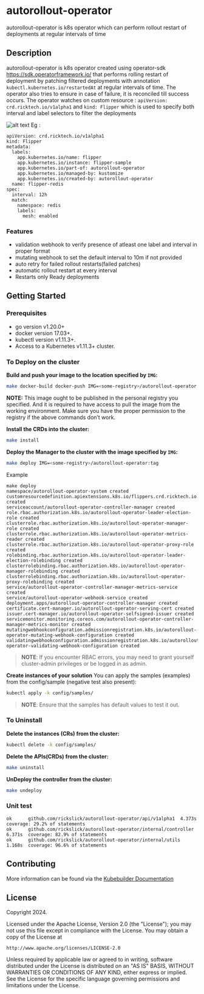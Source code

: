 # autorollout-operator
autorollout-operator is k8s operator which can perform rollout restart of deployments at regular intervals of time

## Description
autorollout-operator is k8s operator created using operator-sdk https://sdk.operatorframework.io/ that performs rolling restart of deployment by patching filtered deployments with annotation ```kubectl.kubernetes.io/restartedAt``` at regular intervals of time. The operator also tries to ensure in case of failure, it is reconciled till success occurs. The operator watches on custom resource : ```apiVersion: crd.ricktech.io/v1alpha1``` and ```kind: Flipper``` which is used to specify both interval and label selectors to filter the deployments 

![alt text](https://raw.githubusercontent.com/rickslick/autorollout-operator/main/docs/basicworkflow.jpeg)
Eg :

```
apiVersion: crd.ricktech.io/v1alpha1
kind: Flipper
metadata:
  labels:
    app.kubernetes.io/name: flipper
    app.kubernetes.io/instance: flipper-sample
    app.kubernetes.io/part-of: autorollout-operator
    app.kubernetes.io/managed-by: kustomize
    app.kubernetes.io/created-by: autorollout-operator
  name: flipper-redis
spec:
  interval: 12h
  match:
    namespace: redis
    labels:
      mesh: enabled
```
### Features

* validation webhook to verify presence of atleast one label and interval in proper format
* mutating webhook to set the default interval to 10m if not provided
* auto retry for failed rollout restarts(failed patches)
* automatic rollout restart at every interval
* Restarts only Ready deployments
  
## Getting Started

### Prerequisites
- go version v1.20.0+
- docker version 17.03+.
- kubectl version v1.11.3+.
- Access to a Kubernetes v1.11.3+ cluster.

### To Deploy on the cluster
**Build and push your image to the location specified by `IMG`:**

```sh
make docker-build docker-push IMG=<some-registry>/autorollout-operator:tag
```

**NOTE:** This image ought to be published in the personal registry you specified. 
And it is required to have access to pull the image from the working environment. 
Make sure you have the proper permission to the registry if the above commands don’t work.

**Install the CRDs into the cluster:**

```sh
make install
```

**Deploy the Manager to the cluster with the image specified by `IMG`:**

```sh
make deploy IMG=<some-registry>/autorollout-operator:tag
```

Example 
```
make deploy
namespace/autorollout-operator-system created
customresourcedefinition.apiextensions.k8s.io/flippers.crd.ricktech.io created
serviceaccount/autorollout-operator-controller-manager created
role.rbac.authorization.k8s.io/autorollout-operator-leader-election-role created
clusterrole.rbac.authorization.k8s.io/autorollout-operator-manager-role created
clusterrole.rbac.authorization.k8s.io/autorollout-operator-metrics-reader created
clusterrole.rbac.authorization.k8s.io/autorollout-operator-proxy-role created
rolebinding.rbac.authorization.k8s.io/autorollout-operator-leader-election-rolebinding created
clusterrolebinding.rbac.authorization.k8s.io/autorollout-operator-manager-rolebinding created
clusterrolebinding.rbac.authorization.k8s.io/autorollout-operator-proxy-rolebinding created
service/autorollout-operator-controller-manager-metrics-service created
service/autorollout-operator-webhook-service created
deployment.apps/autorollout-operator-controller-manager created
certificate.cert-manager.io/autorollout-operator-serving-cert created
issuer.cert-manager.io/autorollout-operator-selfsigned-issuer created
servicemonitor.monitoring.coreos.com/autorollout-operator-controller-manager-metrics-monitor created
mutatingwebhookconfiguration.admissionregistration.k8s.io/autorollout-operator-mutating-webhook-configuration created
validatingwebhookconfiguration.admissionregistration.k8s.io/autorollout-operator-validating-webhook-configuration created
```


> **NOTE**: If you encounter RBAC errors, you may need to grant yourself cluster-admin 
privileges or be logged in as admin.

**Create instances of your solution**
You can apply the samples (examples) from the config/sample (negative test also present):

```sh
kubectl apply -k config/samples/
```

>**NOTE**: Ensure that the samples has default values to test it out.

### To Uninstall
**Delete the instances (CRs) from the cluster:**

```sh
kubectl delete -k config/samples/
```

**Delete the APIs(CRDs) from the cluster:**

```sh
make uninstall
```

**UnDeploy the controller from the cluster:**

```sh
make undeploy
```


### Unit test

```
ok      github.com/rickslick/autorollout-operator/api/v1alpha1  4.373s  coverage: 29.2% of statements
ok      github.com/rickslick/autorollout-operator/internal/controller   6.371s  coverage: 82.9% of statements
ok      github.com/rickslick/autorollout-operator/internal/utils        1.168s  coverage: 96.6% of statements
```

## Contributing


More information can be found via the [Kubebuilder Documentation](https://book.kubebuilder.io/introduction.html)

## License

Copyright 2024.

Licensed under the Apache License, Version 2.0 (the "License");
you may not use this file except in compliance with the License.
You may obtain a copy of the License at

    http://www.apache.org/licenses/LICENSE-2.0

Unless required by applicable law or agreed to in writing, software
distributed under the License is distributed on an "AS IS" BASIS,
WITHOUT WARRANTIES OR CONDITIONS OF ANY KIND, either express or implied.
See the License for the specific language governing permissions and
limitations under the License.

